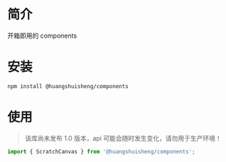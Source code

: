 # 简介

开箱即用的 components

# 安装

```sh
npm install @huangshuisheng/components
```

# 使用

> 该库尚未发布 1.0 版本，api 可能会随时发生变化，请勿用于生产环境！

```ts
import { ScratchCanvas } from '@huangshuisheng/components';
```
